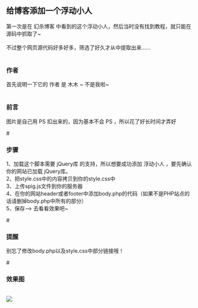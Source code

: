 # <h2>给博客添加一个浮动小人</h2>
第一次是在 幻杀博客 中看到的这个浮动小人，然后当时没有找到教程，就只能在源码中抓取了~<br><br>
不过整个网页源代码好多好多，筛选了好久才从中提取出来……
<br>
# <h3>作者</h3>
首先说明一下它的 作者 是 木木 ~ 不是我啦~

# <h3>前言</h3>
图片是自己用 PS 扣出来的，因为基本不会 PS ，所以花了好长时间才弄好

#<h3>步骤</h3>
1、加载这个脚本需要 jQuery库 的支持，所以想要成功添加 浮动小人 ，要先确认你的网站已加载 jQuery库。<br>
2、把style.css中的内容拷贝到你的style.css中<br>
3、上传spig.js文件到你的服务器<br>
4、在你的网站header或者footer中添加body.php的代码（如果不是PHP站点的话请删掉body.php中所有的<?php ?>部分）<br>
5、保存--> 去看看效果吧~<br>

#<h3>提醒</h3>
别忘了修改body.php以及style.css中部分链接哦！

#<h3>效果图</h3>
<br>
<img src="https://www.dreamwings.cn/queue/wp-content/uploads/2016/06/10.png"/>
